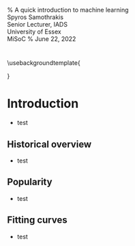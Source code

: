 % A quick introduction to machine learning   
  Spyros Samothrakis \
  Senior Lecturer, IADS \
  University of Essex \
  MiSoC
% June 22, 2022

#

\usebackgroundtemplate{

}


<!-- ------------------------------------------------------ Intro ------------------------------------- -->

# Introduction
* test

## Historical overview
* test

## Popularity
* test

## Fitting curves
* test

